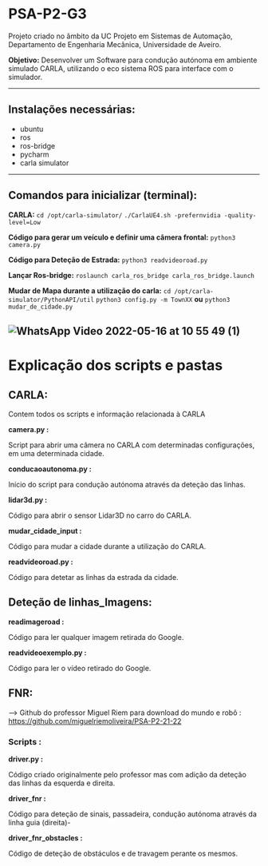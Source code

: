 # PSA-P2-G3

Projeto criado no âmbito da UC Projeto em Sistemas de Automação, Departamento de Engenharia Mecânica, Universidade de Aveiro.

**Objetivo:** Desenvolver um Software para condução autónoma em ambiente simulado CARLA,
utilizando o eco sistema ROS para interface com o simulador.

---
## Instalações necessárias:
* ubuntu
* ros
* ros-bridge
* pycharm
* carla simulator
---
## Comandos para inicializar (terminal):

**CARLA:** 
```cd /opt/carla-simulator/```
```./CarlaUE4.sh -prefernvidia -quality-level=Low```

**Código para gerar um veículo e definir uma câmera frontal:**
```python3 camera.py```

**Código para Deteção de Estrada:**
```python3 readvideoroad.py```

**Lançar Ros-bridge:**
```roslaunch carla_ros_bridge carla_ros_bridge.launch```

**Mudar de Mapa durante a utilização do carla:**
```cd /opt/carla-simulator/PythonAPI/util```
```python3 config.py -m TownXX```
**ou**
```python3 mudar_de_cidade.py```

![WhatsApp Video 2022-05-16 at 10 55 49 (1)](https://user-images.githubusercontent.com/101104928/168574549-b0bbb146-e772-4d52-a4b5-adaa12701e73.gif)
---


# Explicação dos scripts e pastas
 
## CARLA:
Contem todos os scripts e informação relacionada à CARLA 


**camera.py :**

Script para abrir uma câmera no CARLA com determinadas configurações, em uma determinada cidade.

**conducaoautonoma.py :**

Início do script para condução autónoma através da deteção das linhas.

**lidar3d.py :**

Código para abrir o sensor Lidar3D no carro do CARLA.

**mudar_cidade_input :**

Código para mudar a cidade durante a utilização do CARLA.

**readvideoroad.py :**

Código para detetar as linhas da estrada da cidade.

## Deteção de linhas_Imagens:


**readimageroad :**

Código para ler qualquer imagem retirada do Google.

**readvideoexemplo.py :**

Código para ler o vídeo retirado do Google.

## FNR:

--> Github do professor Miguel Riem para download do mundo e robô : https://github.com/miguelriemoliveira/PSA-P2-21-22

### Scripts :

**driver.py :**

Código criado originalmente pelo professor mas com adição da deteção das linhas da esquerda e direita.

**driver_fnr :**

Código para deteção de sinais, passadeira, condução autónoma através da linha guia (direita)-

**driver_fnr_obstacles :**

Código de deteção de obstáculos e de travagem perante os mesmos.




